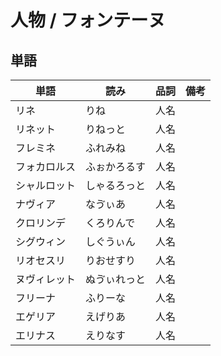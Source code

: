 # 人物 / フォンテーヌ

## 単語

|単語|読み|品詞|備考|
|---|---|---|---|
|リネ|りね|人名||
|リネット|りねっと|人名||
|フレミネ|ふれみね|人名||
|フォカロルス|ふぉかろるす|人名||
|シャルロット|しゃるろっと|人名||
|ナヴィア|なゔぃあ|人名||
|クロリンデ|くろりんで|人名||
|シグウィン|しぐうぃん|人名||
|リオセスリ|りおせすり|人名||
|ヌヴィレット|ぬゔぃれっと|人名||
|フリーナ|ふりーな|人名||
|エゲリア|えげりあ|人名||
|エリナス|えりなす|人名||